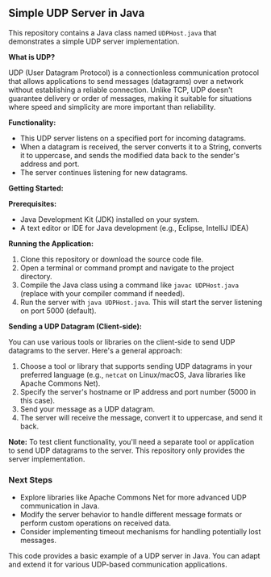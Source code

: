 ## Simple UDP Server in Java

This repository contains a Java class named `UDPHost.java` that demonstrates a simple UDP server implementation.

**What is UDP?**

UDP (User Datagram Protocol) is a connectionless communication protocol that allows applications to send messages (datagrams) over a network without establishing a reliable connection. Unlike TCP, UDP doesn't guarantee delivery or order of messages, making it suitable for situations where speed and simplicity are more important than reliability.

**Functionality:**

* This UDP server listens on a specified port for incoming datagrams.
* When a datagram is received, the server converts it to a String, converts it to uppercase, and sends the modified data back to the sender's address and port.
* The server continues listening for new datagrams.

**Getting Started:**

**Prerequisites:**

* Java Development Kit (JDK) installed on your system.
* A text editor or IDE for Java development (e.g., Eclipse, IntelliJ IDEA)

**Running the Application:**

1. Clone this repository or download the source code file.
2. Open a terminal or command prompt and navigate to the project directory.
3. Compile the Java class using a command like `javac UDPHost.java` (replace with your compiler command if needed).
4. Run the server with `java UDPHost.java`. This will start the server listening on port 5000 (default).

**Sending a UDP Datagram (Client-side):**

You can use various tools or libraries on the client-side to send UDP datagrams to the server. Here's a general approach:

1. Choose a tool or library that supports sending UDP datagrams in your preferred language (e.g., `netcat` on Linux/macOS, Java libraries like Apache Commons Net).
2. Specify the server's hostname or IP address and port number (5000 in this case).
3. Send your message as a UDP datagram.
4. The server will receive the message, convert it to uppercase, and send it back.

**Note:** To test client functionality, you'll need a separate tool or application to send UDP datagrams to the server. This repository only provides the server implementation.

### Next Steps

* Explore libraries like Apache Commons Net for more advanced UDP communication in Java.
* Modify the server behavior to handle different message formats or perform custom operations on received data.
* Consider implementing timeout mechanisms for handling potentially lost messages.

This code provides a basic example of a UDP server in Java. You can adapt and extend it for various UDP-based communication applications.
